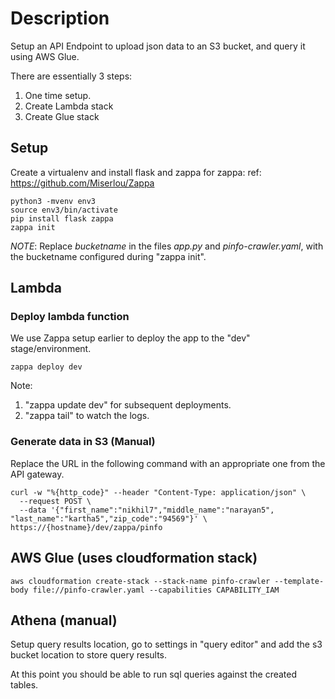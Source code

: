 # Description
Setup an API Endpoint to upload json data to an S3 bucket, and query it using AWS Glue.

There are essentially 3 steps:
1. One time setup.
2. Create Lambda stack
3. Create Glue stack

## Setup
Create a virtualenv and install flask and zappa
for zappa: ref: https://github.com/Miserlou/Zappa
```
python3 -mvenv env3
source env3/bin/activate
pip install flask zappa
zappa init
```
*NOTE*: Replace _bucketname_ in the files *app.py* and *pinfo-crawler.yaml*, with the bucketname configured during "zappa init".


## Lambda
### Deploy lambda function
We use Zappa setup earlier to deploy the app to the "dev" stage/environment. 
```
zappa deploy dev
```
Note: 
1. "zappa update dev" for subsequent deployments.
2. "zappa tail" to watch the logs.

### Generate data in S3 (Manual)
Replace the URL in the following command with an appropriate one from the API gateway.
```
curl -w "%{http_code}" --header "Content-Type: application/json" \
  --request POST \
  --data '{"first_name":"nikhil7","middle_name":"narayan5", "last_name":"kartha5","zip_code":"94569"}' \
https://{hostname}/dev/zappa/pinfo
```


## AWS Glue (uses cloudformation stack)
```
aws cloudformation create-stack --stack-name pinfo-crawler --template-body file://pinfo-crawler.yaml --capabilities CAPABILITY_IAM
```


## Athena (manual)
Setup query results location, go to settings in "query editor" and add the s3 bucket location to store query results.

At this point you should be able to run sql queries against the created tables.

